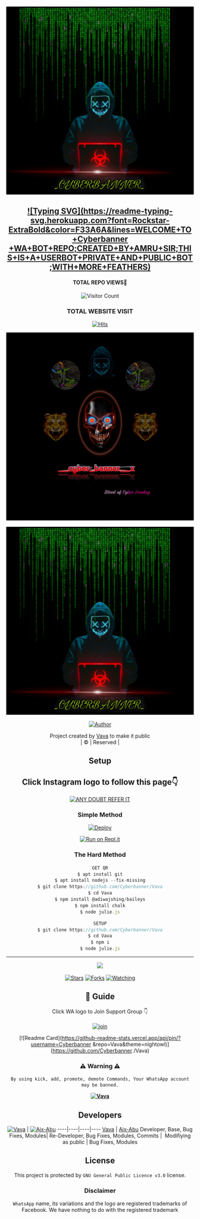 <div align="center">
  <p align="center">
<img src=_CYBERBANNER_BOT.jpg>
</p>

## [![Typing SVG](https://readme-typing-svg.herokuapp.com?font=Rockstar-ExtraBold&color=F33A6A&lines=WELCOME+TO+Cyberbanner +WA+BOT+REPO;CREATED+BY+AMRU+SIR;THIS+IS+A+USERBOT+PRIVATE+AND+PUBLIC+BOT;WITH+MORE+FEATHERS)](https://git.io/typing-svg)

 </a>
</p>

#### TOTAL REPO VIEWS📍
![Visitor Count](https://profile-counter.glitch.me/terror-boy/count.svg)
  
### TOTAL WEBSITE VISIT
  [![Hits](https://hits.seeyoufarm.com/api/count/incr/badge.svg?url=https%3A%2F%2Fwhitedevil-bot.yolasite.com&count_bg=%2379C83D&title_bg=%23030303&icon=webauthn.svg&icon_color=%23FFFAFA&title=WEBSITE+VISITORS&edge_flat=false)](https://whitedevil-bot.yolasite.com)


<div align="center">
  <p align="center">
<img src=_CYBERBANNER_BOT_1.jpg>
</p>

<img src=_CYBERBANNER_BOT.jpg>
</p>


  <p align="center">
<a href="https:"><img title="Author" src="https://img.shields.io/badge/Author--Amruthesh/Vava?color=blue&style=for-the-badge&logo=whatsapp"></a>
</p>
</div>
<p align="center">
Project created by <a href="https://github.com/Cyberbanner -AMRUSER">Vava</a> to make it public
    <br>
       | © |
        Reserved |
    <br> 
</p>

## Setup
<div align="center"> 


## Click Instagram logo to follow this page👇

 [![ANY DOUBT REFER IT](https://i.imgur.com/j1x0HpA.jpeg)](https://instagram.com/its_me_dron)

  ### Simple Method
  
[![Deploy](https://www.herokucdn.com/deploy/button.svg)](https://heroku.com/deploy?template=https://github.com/Cyberbanner/Vava.git)



  
[![Run on Repl.it](https://repl.it/badge/github/quiec/whatsAlfa)](https://replit.com/@ABUOP1/Vava-QR?v=1)
  
### The Hard Method
```js
GET QR
$ apt install git
$ apt install nodejs --fix-missing
$ git clone https://github.com/Cyberbanner/Vava
$ cd Vava
$ npm install @adiwajshing/baileys
$ npm install chalk
$ node julie.js
```
      
```js
SETUP
$ git clone https://github.com/Cyberbanner/Vava
$ cd Vava
$ npm i
$ node julie.js
```

----

  <p align="center">
  <a href="https://github.com/Cyberbanner/Vava">
    
<a href="https://github.com/Cyberbanner/followers">
<img src="https://img.shields.io/github/repo-size/cyberchekuthan/Kaztroserv1_v2?color=green&label=Repo%20total%20size&style=plastic">
<p align="center">
<a href="https://github.com/Cyberbanner /followers"
<img title="Followers" src="https://img.shields.io/github/followers/Aj-fx?color=blue&style=flat-square"></a>
<a href="https://github.com/Cyberbanner /Vava/stargazers/"><img title="Stars" src="https://img.shields.io/github/stars/Cyberbanner /Vava?color=blue&style=flat-square"></a>
<a href="https://github.com/Cyberbanner /Vava/network/members"><img title="Forks" src="https://img.shields.io/github/forks/Cyberbanner /Vava?color=blue&style=flat-square"></a>
<a href="https://github.com/Cyberbanner /Vava/watchers"><img title="Watching" src="https://img.shields.io/github/watchers/Cyberbanner /Vava?label=Watchers&color=blue&style=flat-square"></a>
</p>

## 📢 Guide
Click WA logo to Join Support Group 👇
    <br>
<br>
  [![join](https://github.com/Alien-alfa/PublicBot/blob/main/wlogo.svg.png)](https://chat.whatsapp.com/DnHJu25Ccss7zn72nPhL8z)
  <div align="center">
       
  [![Readme Card](https://github-readme-stats.vercel.app/api/pin/?username=Cyberbanner &repo=Vava&theme=nightowl)](https://github.com/Cyberbanner /Vava)
  </div>
    
### ⚠ Warning ⚠

```
By using kick, add, promote, demote Commands, Your WhatsApp account may be banned.

```
**[![Vava](https://raw.githubusercontent.com/rodrigograca31/rodrigograca31/master/matrix.svg)](http://wa.me/917025631103?text=Can%20you%20help%20bro)**

## Developers
  <div align="center">
    
  [![Vava](https://github.com/Cyberbanner.png?size=100)](https://github.com/Cyberbanner ) | [![Ajx-Abu](https://github.com/Ajx-Abu.png?size=100)](https://github.com/Ajx-Abu) 
----|----|----|----
[Vava](https://github.com/Cyberbanner ) | [Ajx-Abu](https://github.com/Ajx-Abu)
Developer, Base, Bug Fixes, Modules| Re-Developer, Bug Fixes, Modules, Commits |  Modifiying  as   public | Bug Fixes, Modules 
  </div>
    


## License
This project is protected by `GNU General Public Licence v3.0` license.

### Disclaimer
`WhatsApp` name, its variations and the logo are registered trademarks of Facebook. We have nothing to do with the registered trademark
